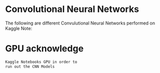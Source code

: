 # Convolutional Neural Networks

The following are different Convulutional Neural Networks
performed on Kaggle Note: 

# GPU acknowledge
```sh
Kaggle Notebooks GPU in order to 
run out the CNN Models
```
